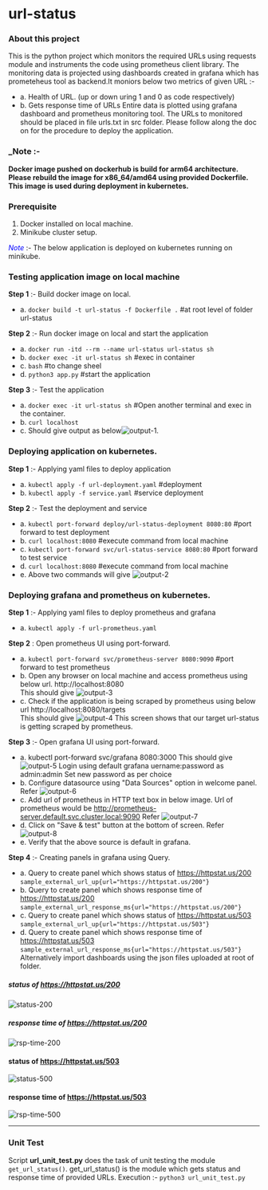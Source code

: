 # url-status

### About this project
This is the python project which monitors the required URLs using requests module and instruments the code using prometheus client library. The monitoring data is projected using dashboards created in grafana which has prometeheus tool as backend.It moniors below two metrics of given URL :-
* a. Health of URL. (up or down uring 1 and 0 as code respectively)
* b. Gets response time of URLs
Entire data is plotted using grafana dashboard and prometheus monitoring tool.
The URLs to monitored should be placed in file urls.txt in src folder. Please follow along the doc on for the procedure to deploy the application.

### _Note :- 
**Docker image pushed on dockerhub is build for arm64 architecture. Please rebuild the image for x86_64/amd64 using provided Dockerfile. This image is used during deployment in kubernetes.**


### Prerequisite
1. Docker installed on local machine.
2. Minikube cluster setup.

<span style="color:blue">*Note*</span> :- The below application is deployed on kubernetes running on minikube.

### Testing application image on local machine
**Step 1** :- Build docker image on local.
* a. ```docker build -t url-status -f Dockerfile .``` #at root level of folder url-status

**Step 2** :- Run docker image on local and start the application
* a. ```docker run -itd --rm --name url-status url-status sh```
* b. ```docker exec -it url-status sh``` #exec in container
* c. ```bash``` #to change sheel
* d. ```python3 app.py``` #start the application

**Step 3** :- Test the application
* a. ```docker exec -it url-status sh``` #Open another terminal and exec in the container.
* b. ```curl localhost```
* c. Should give output as below![output-1](https://github.com/gore28akshay/url-status/blob/master/images/test-docker-on-local.png).

### Deploying application on kubernetes.
**Step 1** :- Applying yaml files to deploy application
* a. ```kubectl apply -f url-deployment.yaml``` #deployment
* b. ```kubectl apply -f service.yaml``` #service deployment

**Step 2**  :- Test the deployment and service
* a. ```kubectl port-forward deploy/url-status-deployment 8080:80``` #port forward to test deployment
* b. ```curl localhost:8080``` #execute command from local machine
* c. ```kubectl port-forward svc/url-status-service 8080:80``` #port forward to test service
* d. ```curl localhost:8080``` #execute command from local machine
* e. Above two commands will give ![output-2](https://github.com/gore28akshay/url-status/blob/master/images/test-deployment-on-local.png)

### Deploying grafana and prometheus on kubernetes.
**Step 1**  :- Applying yaml files to deploy prometheus and grafana
* a. ```kubectl apply -f url-prometheus.yaml```

**Step 2** : Open prometheus UI using port-forward.
* a. ```kubectl port-forward svc/prometheus-server 8080:9090``` #port forward to test prometheus
* b. Open any browser on local machine and access prometheus using below url.
      http://localhost:8080  
      This should give ![output-3](https://github.com/gore28akshay/url-status/blob/master/images/test-prometheus-on-local.png)
* c. Check if the application is being scraped by prometheus using below url
      http://localhost:8080/targets  
      This should give ![output-4](https://github.com/gore28akshay/url-status/blob/master/images/prometheus-target-verify.png)
      This screen shows that our target url-status is getting scraped by prometheus.  

**Step 3** :- Open grafana UI using port-forward.
* a. kubectl port-forward svc/grafana 8080:3000
      This should give ![output-5](https://github.com/gore28akshay/url-status/blob/master/images/grafana-dashboard.png)
      Login using default grafana uername:password as admin:admin
      Set new password as per choice
* b. Configure datasource using "Data Sources" option in welcome panel.
      Refer ![output-6](https://github.com/gore28akshay/url-status/blob/master/images/data-source.png)
* c. Add url of prometheus in HTTP text box in below image. Url of prometheus would be
      http://prometheus-server.default.svc.cluster.local:9090
      Refer ![output-7](https://github.com/gore28akshay/url-status/blob/master/images/configure-prometheus-url.png)
* d. Click on "Save & test" button at the bottom of screen.
      Refer ![output-8](https://github.com/gore28akshay/url-status/blob/master/images/submit-prometheus-data-source.png)
* e. Verify that the above source is default in grafana.

**Step 4** :- Creating panels in grafana using Query.
* a. Query to create panel which shows status of https://httpstat.us/200
     ```sample_external_url_up{url="https://httpstat.us/200"}```
* b. Query to create panel which shows response time of https://httpstat.us/200
     ```sample_external_url_response_ms{url="https://httpstat.us/200"}```
* c. Query to create panel which shows status of https://httpstat.us/503
     ```sample_external_url_up{url="https://httpstat.us/503"}```
* d. Query to create panel which shows response time of https://httpstat.us/503
     ```sample_external_url_response_ms{url="https://httpstat.us/503"}```
Alternatively import dashboards using the json files uploaded at root of folder.
##### status of https://httpstat.us/200
![status-200](https://github.com/gore28akshay/url-status/blob/master/images/200-URL-status.png)
##### response time of https://httpstat.us/200
![rsp-time-200](https://github.com/gore28akshay/url-status/blob/master/images/200-url-response-time.png)
#### status of https://httpstat.us/503
![status-500](https://github.com/gore28akshay/url-status/blob/master/images/500-URL-status.png)
#### response time of https://httpstat.us/503
![rsp-time-500](https://github.com/gore28akshay/url-status/blob/master/images/500-URL-response-time.png)

****
### Unit Test

Script **url_unit_test.py** does the task of unit testing the module ```get_url_status()```.
get_url_status() is the module which gets status and response time of provided URLs.
Execution :- ```python3 url_unit_test.py```
